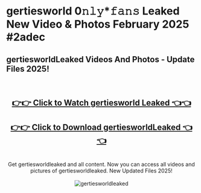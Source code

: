 # gertiesworld 0𝚗𝚕𝚢*𝚏𝚊𝚗𝚜 Leaked New Video & Photos February 2025 #2adec

<h2>gertiesworldLeaked Videos And Photos - Update Files 2025!</h2>
<br>
<div align="center">
<h2><a href="https://mediaupload.pro?title=gertiesworld&ref=11F" rel="nofollow">👉👉 Click to Watch gertiesworld Leaked 👈👈</a></h2>
<h2><a href="https://mediaupload.pro?title=gertiesworld&ref=11F" rel="nofollow">👉👉 Click to Download gertiesworldLeaked 👈👈</a></h2>
<br>
Get gertiesworldleaked and all content. Now you can access all videos and pictures of gertiesworldleaked. New Updated Files 2025!
<br>
<br>
<a href="https://mediaupload.pro?title=gertiesworld&ref=11F" rel="nofollow" data-target="animated-image.originalLink"><img src="https://i.ibb.co/Gkj2r4b/banner.png" alt="gertiesworldleaked" style="max-width: 100%; display: inline-block;" data-target="animated-image.originalImage"></a>
</div>
<br>

